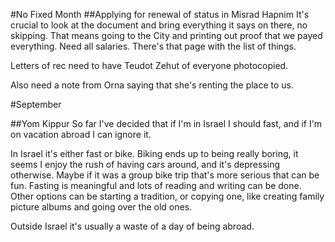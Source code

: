 #No Fixed Month
##Applying for renewal of status in Misrad Hapnim
It's crucial to look at the document and bring everything it says on there, no skipping. That means going to the City and printing out proof that we payed everything. Need all salaries. There's that page with the list of things.

Letters of rec need to have Teudot Zehut of everyone photocopied.

Also need a note from Orna saying that she's renting the place to us.

#September

##Yom Kippur
So far I've decided that if I'm in Israel I should fast, and if I'm on vacation abroad I can ignore it.

In Israel it's either fast or bike. Biking ends up to being really boring, it seems I enjoy the rush of having cars around, and it's depressing otherwise. Maybe if it was a group bike trip that's more serious that can be fun. Fasting is meaningful and lots of reading and writing can be done. Other options can be starting a tradition, or copying one, like creating family picture albums and going over the old ones.

Outside Israel it's usually a waste of a day of being abroad.